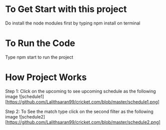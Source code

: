 # To Get Start with this project 
Do install the node modules first by typing npm install on terminal

# To Run the Code
Type npm start to run the project

# How Project Works
Step 1: Click on the upcoming to see upcoming schedule as the following image
![schedule1][https://github.com/Lalithsaran99/cricket.com/blob/master/schedule1.png]

Step 2: To See the match type click on the second filter as the following image
![schedule2][https://github.com/Lalithsaran99/cricket.com/blob/master/schedule2.png]
